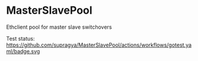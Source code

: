 # MasterSlavePool
Ethclient pool for master slave switchovers

Test status: https://github.com/supragya/MasterSlavePool/actions/workflows/gotest.yaml/badge.svg